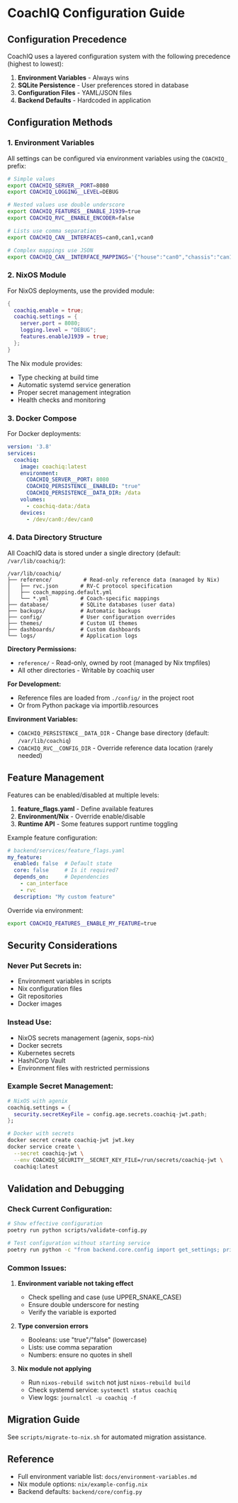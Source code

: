 # CoachIQ Configuration Guide

## Configuration Precedence

CoachIQ uses a layered configuration system with the following precedence (highest to lowest):

1. **Environment Variables** - Always wins
2. **SQLite Persistence** - User preferences stored in database
3. **Configuration Files** - YAML/JSON files
4. **Backend Defaults** - Hardcoded in application

## Configuration Methods

### 1. Environment Variables

All settings can be configured via environment variables using the `COACHIQ_` prefix:

```bash
# Simple values
export COACHIQ_SERVER__PORT=8080
export COACHIQ_LOGGING__LEVEL=DEBUG

# Nested values use double underscore
export COACHIQ_FEATURES__ENABLE_J1939=true
export COACHIQ_RVC__ENABLE_ENCODER=false

# Lists use comma separation
export COACHIQ_CAN__INTERFACES=can0,can1,vcan0

# Complex mappings use JSON
export COACHIQ_CAN__INTERFACE_MAPPINGS='{"house":"can0","chassis":"can1"}'
```

### 2. NixOS Module

For NixOS deployments, use the provided module:

```nix
{
  coachiq.enable = true;
  coachiq.settings = {
    server.port = 8080;
    logging.level = "DEBUG";
    features.enableJ1939 = true;
  };
}
```

The Nix module provides:
- Type checking at build time
- Automatic systemd service generation
- Proper secret management integration
- Health checks and monitoring

### 3. Docker Compose

For Docker deployments:

```yaml
version: '3.8'
services:
  coachiq:
    image: coachiq:latest
    environment:
      COACHIQ_SERVER__PORT: 8080
      COACHIQ_PERSISTENCE__ENABLED: "true"
      COACHIQ_PERSISTENCE__DATA_DIR: /data
    volumes:
      - coachiq-data:/data
    devices:
      - /dev/can0:/dev/can0
```

### 4. Data Directory Structure

All CoachIQ data is stored under a single directory (default: `/var/lib/coachiq/`):

```
/var/lib/coachiq/
├── reference/          # Read-only reference data (managed by Nix)
│   ├── rvc.json       # RV-C protocol specification
│   ├── coach_mapping.default.yml
│   └── *.yml          # Coach-specific mappings
├── database/          # SQLite databases (user data)
├── backups/           # Automatic backups
├── config/            # User configuration overrides
├── themes/            # Custom UI themes
├── dashboards/        # Custom dashboards
└── logs/              # Application logs
```

**Directory Permissions:**
- `reference/` - Read-only, owned by root (managed by Nix tmpfiles)
- All other directories - Writable by coachiq user

**For Development:**
- Reference files are loaded from `./config/` in the project root
- Or from Python package via importlib.resources

**Environment Variables:**
- `COACHIQ_PERSISTENCE__DATA_DIR` - Change base directory (default: `/var/lib/coachiq`)
- `COACHIQ_RVC__CONFIG_DIR` - Override reference data location (rarely needed)

## Feature Management

Features can be enabled/disabled at multiple levels:

1. **feature_flags.yaml** - Define available features
2. **Environment/Nix** - Override enable/disable
3. **Runtime API** - Some features support runtime toggling

Example feature configuration:

```yaml
# backend/services/feature_flags.yaml
my_feature:
  enabled: false  # Default state
  core: false     # Is it required?
  depends_on:     # Dependencies
    - can_interface
    - rvc
  description: "My custom feature"
```

Override via environment:
```bash
export COACHIQ_FEATURES__ENABLE_MY_FEATURE=true
```

## Security Considerations

### Never Put Secrets in:
- Environment variables in scripts
- Nix configuration files
- Git repositories
- Docker images

### Instead Use:
- NixOS secrets management (agenix, sops-nix)
- Docker secrets
- Kubernetes secrets
- HashiCorp Vault
- Environment files with restricted permissions

### Example Secret Management:

```nix
# NixOS with agenix
coachiq.settings = {
  security.secretKeyFile = config.age.secrets.coachiq-jwt.path;
};
```

```bash
# Docker with secrets
docker secret create coachiq-jwt jwt.key
docker service create \
  --secret coachiq-jwt \
  --env COACHIQ_SECURITY__SECRET_KEY_FILE=/run/secrets/coachiq-jwt \
  coachiq:latest
```

## Validation and Debugging

### Check Current Configuration:
```bash
# Show effective configuration
poetry run python scripts/validate-config.py

# Test configuration without starting service
poetry run python -c "from backend.core.config import get_settings; print(get_settings())"
```

### Common Issues:

1. **Environment variable not taking effect**
   - Check spelling and case (use UPPER_SNAKE_CASE)
   - Ensure double underscore for nesting
   - Verify the variable is exported

2. **Type conversion errors**
   - Booleans: use "true"/"false" (lowercase)
   - Lists: use comma separation
   - Numbers: ensure no quotes in shell

3. **Nix module not applying**
   - Run `nixos-rebuild switch` not just `nixos-rebuild build`
   - Check systemd service: `systemctl status coachiq`
   - View logs: `journalctl -u coachiq -f`

## Migration Guide

See `scripts/migrate-to-nix.sh` for automated migration assistance.

## Reference

- Full environment variable list: `docs/environment-variables.md`
- Nix module options: `nix/example-config.nix`
- Backend defaults: `backend/core/config.py`
